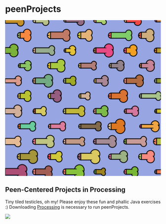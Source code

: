 # peenProjects

![](peenGrid/peenGridExample.JPG)

## Peen-Centered Projects in Processing

Tiny tiled testicles, oh my! Please enjoy these fun and phallic Java exercises :)
Downloading [Processing](https://processing.org/) is necessary to run peenProjects.



![](peenBounce/peenBounce.gif)

